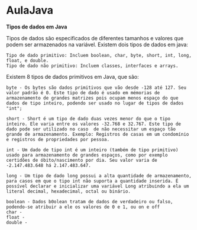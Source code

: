 # AulaJava
**Tipos de dados em Java** 

Tipos de dados são especificados de diferentes tamanhos e valores que podem ser armazenados na variável. Existem dois tipos de dados em java:
```
Tipo de dado primitivo: Incluem boolean, char, byte, short, int, long, float, e double.
Tipo de dado não primitivo: Incluem classes, interfaces e arrays.
```
Existem 8 tipos de dados primitivos em Java, que são:

```
byte - Os bytes são dados primitivos que vão desde -128 até 127. Seu valor padrão é 0. Este tipo de dado é usado em mémorias de armazenamento de grandes matrizes pois ocupam menos espaço do que dados de tipo inteiro, podendo ser usado no lugar de tipos de dados "int";

short - Short é um tipo de dado duas vezes menor do que o tipo inteiro. Ele varia entre os valores -32.768 e 32.767. Este tipo de dado pode ser utilizado no caso  de não necessitar um espaço tão grande de armazenamento. Exemplo: Registros de casas em um condomínio e registros de propriedades por pessoa.

int - Um dado de tipo int é um inteiro (também de tipo primitivo) usado para armazenamento de grandes espaços, como por exemplo certidões de óbito/nascimento por dia. Seu valor varia de -2.147.483.648 há 2.147.483.647.

long - Um tipo de dado long possui a alta quantidade de armazenamento, para casos em que o tipo int não suporta a quantidade inserida. É possível declarar e inicializar uma variável Long atribuindo a ela um literal decimal, hexadecimal, octal ou binário. 

boolean - Dados b0olean tratam de dados de verdadeiro ou falso, podendo-se atribuir a ele os valores de 0 e 1, ou on e off
char -
float -
double - 

```


